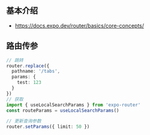 ## 基本介绍

- https://docs.expo.dev/router/basics/core-concepts/

## 路由传参

```ts
// 跳转
router.replace({
  pathname: '/tabs',
  params: {
    test: 123
  }
})
// 获取
import { useLocalSearchParams } from 'expo-router'
const routeParams = useLocalSearchParams()

// 更新查询参数
router.setParams({ limit: 50 })
```
